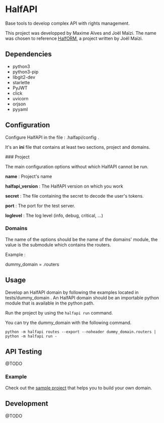 # HalfAPI

Base tools to develop complex API with rights management.

This project was developped by Maxime Alves and Joël Maïzi. The name was chosen
to reference [HalfORM](https://github.com/collorg/halfORM), a project written by Joël Maïzi.


## Dependencies

- python3
- python3-pip
- libgit2-dev
- starlette
- PyJWT
- click
- uvicorn
- orjson
- pyyaml


## Configuration

Configure HalfAPI in the file : .halfapi/config .

It's an **ini** file that contains at least two sections, project and domains.


### Project

The main configuration options without which HalfAPI cannot be run.

**name** : Project's name

**halfapi_version** : The HalfAPI version on which you work

**secret** : The file containing the secret to decode the user's tokens.

**port** : The port for the test server.

**loglevel** : The log level (info, debug, critical, ...)


### Domains

The name of the options should be the name of the domains' module, the value is the
submodule which contains the routers.

Example :

dummy_domain = .routers


## Usage

Develop an HalfAPI domain by following the examples located in
tests/dummy_domain . An HalfAPI domain should be an importable python module
that is available in the python path.

Run the project by using the `halfapi run` command.

You can try the dummy_domain with the following command.

```
python -m halfapi routes --export --noheader dummy_domain.routers | python -m halfapi run -
```


## API Testing

@TODO


### Example

Check out the [sample project](https://github.com/halfAPI/halfapi_sample_project)
that helps you to build your own domain.


## Development

@TODO
